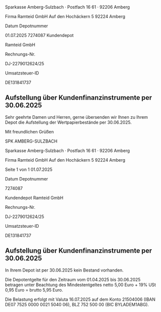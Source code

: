 <!-- image -->

Sparkasse Amberg-Sulzbach · Postfach 16 61 · 92206 Amberg

Firma Ramteid GmbH Auf den Hochäckern 5 92224 Amberg

Datum Depotnummer

01.07.2025 7274087 Kundendepot

Ramteid GmbH

Rechnungs-Nr.

DJ-2279012624/25

Umsatzsteuer-ID

DE131841737

## Aufstellung über Kundenfinanzinstrumente per 30.06.2025

Sehr geehrte Damen und Herren, gerne übersenden wir Ihnen zu Ihrem Depot die Aufstellung der Wertpapierbestände per 30.06.2025.

Mit freundlichen Grüßen

SPK AMBERG-SULZBACH

<!-- image -->

Sparkasse Amberg-Sulzbach · Postfach 16 61 · 92206 Amberg

Firma Ramteid GmbH Auf den Hochäckern 5 92224 Amberg

Seite 1 von 1 01.07.2025

Datum Depotnummer

7274087

Kundendepot Ramteid GmbH

Rechnungs-Nr.

DJ-2279012624/25

Umsatzsteuer-ID

DE131841737

## Aufstellung über Kundenfinanzinstrumente per 30.06.2025

In Ihrem Depot ist per 30.06.2025 kein Bestand vorhanden.

Die Depotentgelte für den Zeitraum vom 01.04.2025 bis 30.06.2025 betragen unter Beachtung des Mindestentgeltes netto 5,00 Euro + 19% USt 0,95 Euro = brutto 5,95 Euro.

Die Belastung erfolgt mit Valuta 16.07.2025 auf dem Konto 21504006 (IBAN DE07 7525 0000 0021 5040 06), BLZ 752 500 00 (BIC BYLADEM1ABG).